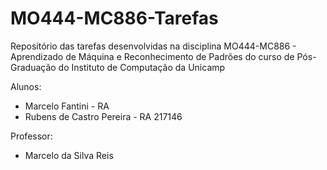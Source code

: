 # MO444-MC886-Tarefas
Repositório das tarefas desenvolvidas na disciplina MO444-MC886 - Aprendizado de Máquina e Reconhecimento de Padrões do curso de Pós-Graduação do Instituto de Computação da Unicamp

Alunos: 
- Marcelo Fantini - RA 
- Rubens de Castro Pereira - RA 217146

Professor:
- Marcelo da Silva Reis
